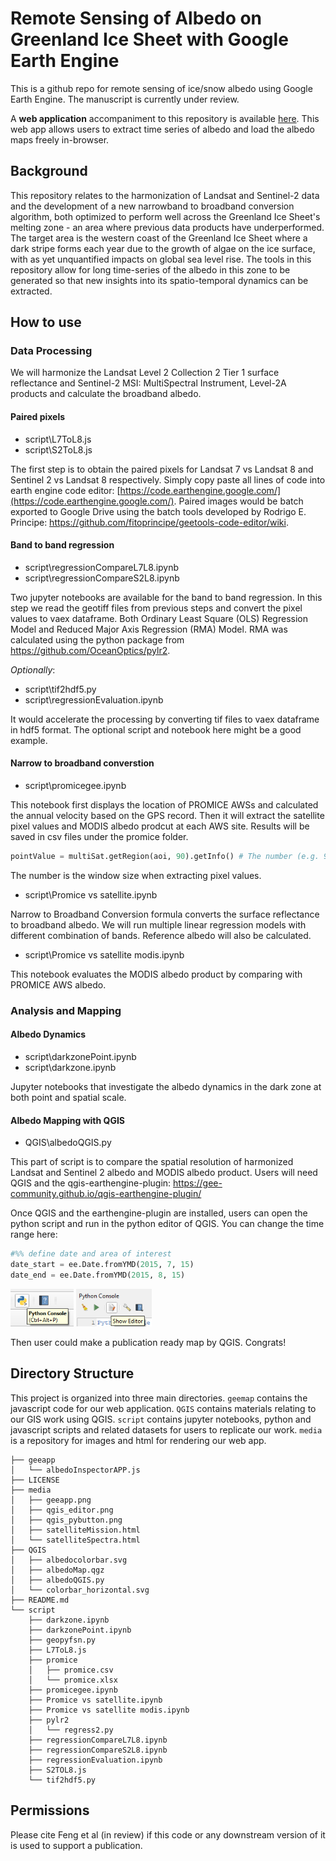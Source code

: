# Remote Sensing of Albedo on Greenland Ice Sheet with Google Earth Engine

This is a github repo for remote sensing of ice/snow albedo using Google Earth Engine.
The manuscript is currently under review. 

A <b>web application</b> accompaniment to this repository is available [here](https://fsn1995.users.earthengine.app/view/albedoinspector). This web app allows users to extract time series of albedo and load the albedo maps freely in-browser.

## Background

This repository relates to the harmonization of Landsat and Sentinel-2 data and the development of a new narrowband to broadband conversion algorithm, both optimized to perform well across the Greenland Ice Sheet's melting zone - an area where previous data products have underperformed. The target area is the western coast of the Greenland Ice Sheet where a dark stripe forms each year due to the growth of algae on the ice surface, with as yet unquantified impacts on global sea level rise. The tools in this repository allow for long time-series of the albedo in this zone to be generated so that new insights into its spatio-temporal dynamics can be extracted.

## How to use 

### Data Processing 

We will harmonize the Landsat Level 2 Collection 2 Tier 1 surface reflectance and Sentinel-2 MSI: MultiSpectral Instrument, Level-2A products and calculate the broadband albedo. 

#### Paired pixels
- script\L7ToL8.js
- script\S2ToL8.js

The first step is to obtain the paired pixels for Landsat 7 vs Landsat 8 and Sentinel 2 vs Landsat 8 respectively.
Simply copy paste all lines of code into earth engine code editor: [https://code.earthengine.google.com/](https://code.earthengine.google.com/).
Paired images would be batch exported to Google Drive using the batch tools developed by Rodrigo E. Principe: https://github.com/fitoprincipe/geetools-code-editor/wiki. 

#### Band to band regression
- script\regressionCompareL7L8.ipynb
- script\regressionCompareS2L8.ipynb

Two jupyter notebooks are available for the band to band regression. In this step we read the geotiff files from previous steps and convert the pixel values to vaex dataframe.
Both Ordinary Least Square (OLS) Regression Model and Reduced Major Axis Regression (RMA) Model.
RMA was calculated using the python package from https://github.com/OceanOptics/pylr2.

*Optionally*:
- script\tif2hdf5.py 
- script\regressionEvaluation.ipynb 

It would accelerate the processing by converting tif files to vaex dataframe in hdf5 format. The optional script and notebook here might be a good example. 

#### Narrow to broadband converstion
- script\promicegee.ipynb

This notebook first displays the location of PROMICE AWSs and calculated the annual velocity based on the GPS record.
Then it will extract the satellite pixel values and MODIS albedo prodcut at each AWS site.
Results will be saved in csv files under the promice folder. 
```python
pointValue = multiSat.getRegion(aoi, 90).getInfo() # The number (e.g. 90 here) is the window size (scale) in meters
```
The number is the window size when extracting pixel values. 

- script\Promice vs satellite.ipynb

Narrow to Broadband Conversion formula converts the surface reflectance to broadband albedo. We will run multiple linear regression models with different combination of bands. Reference albedo will also be calculated.

- script\Promice vs satellite modis.ipynb

This notebook evaluates the MODIS albedo product by comparing with PROMICE AWS albedo. 

### Analysis and Mapping
#### Albedo Dynamics
- script\darkzonePoint.ipynb
- script\darkzone.ipynb

Jupyter notebooks that investigate the albedo dynamics in the dark zone at both point and spatial scale. 

#### Albedo Mapping with QGIS
- QGIS\albedoQGIS.py

This part of script is to compare the spatial resolution of harmonized Landsat and Sentinel 2
albedo and MODIS albedo product.
Users will need QGIS and the qgis-earthengine-plugin: https://gee-community.github.io/qgis-earthengine-plugin/

Once QGIS and the earthengine-plugin are installed, users can open the python script and run in the python editor of QGIS.
You can change the time range here:
```python
#%% define date and area of interest
date_start = ee.Date.fromYMD(2015, 7, 15)
date_end = ee.Date.fromYMD(2015, 8, 15)
```

<p align="left">
  <img src="media\qgis_pybutton.png" alt="qgis_button" height=60/>
  <img src="media\qgis_editor.png" alt="qgis_editor" height=60/>
</p>

Then user could make a publication ready map by QGIS. 
Congrats! 


## Directory Structure

This project is organized into three main directories. `geemap` contains the javascript code for our web application. `QGIS` contains materials relating to our GIS work using QGIS. `script` contains jupyter notebooks, python and javascript scripts and related datasets for users to replicate our work. `media` is a repository for images and html for rendering our web app. 

```
├── geeapp
│   └── albedoInspectorAPP.js
├── LICENSE
├── media
│   ├── geeapp.png
│   ├── qgis_editor.png
│   ├── qgis_pybutton.png
│   ├── satelliteMission.html
│   └── satelliteSpectra.html
├── QGIS
│   ├── albedocolorbar.svg
│   ├── albedoMap.qgz
│   ├── albedoQGIS.py
│   └── colorbar_horizontal.svg
├── README.md
└── script
    ├── darkzone.ipynb
    ├── darkzonePoint.ipynb
    ├── geopyfsn.py
    ├── L7ToL8.js
    ├── promice
    │   ├── promice.csv
    │   └── promice.xlsx
    ├── promicegee.ipynb
    ├── Promice vs satellite.ipynb
    ├── Promice vs satellite modis.ipynb
    ├── pylr2
    │   └── regress2.py
    ├── regressionCompareL7L8.ipynb
    ├── regressionCompareS2L8.ipynb
    ├── regressionEvaluation.ipynb
    ├── S2TOL8.js
    └── tif2hdf5.py

```

## Permissions
Please cite Feng et al (in review) if this code or any downstream version of it is used to support a publication.
